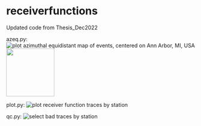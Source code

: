 # receiverfunctions
Updated code from Thesis_Dec2022

azeq.py:
![plot azimuthal equidistant map of events, centered on Ann Arbor, MI, USA](https://github.com/[madeleine-tan]/[receiverfunctions]/[images]/azeq.pdf?raw=true)
<img src="images/azeq.pdf" width="128"/>

plot.py:
![plot receiver function traces by station](https://github.com/[madeleine-tan]/[receiverfunctions]/[images]/plot.png?raw=true)

qc.py:
![select bad traces by station](https://github.com/[madeleine-tan]/[receiverfunctions]/[images]/qc.png?raw=true)
